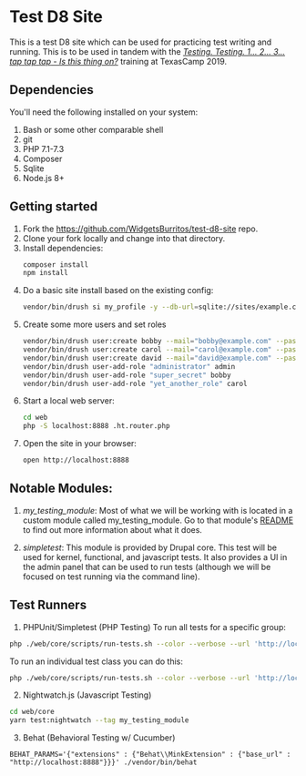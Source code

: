 # Test D8 Site

This is a test D8 site which can be used for practicing test writing and
running. This is to be used in tandem with the
_[Testing. Testing. 1... 2... 3... *tap* *tap* *tap* - Is this thing on?](https://2019.texascamp.org/sessions/testing-testing-1-2-3-tap-tap-tap--is-this-thing-on-training)_ training
at TexasCamp 2019.

## Dependencies

You'll need the following installed on your system:

1. Bash or some other comparable shell
2. git
3. PHP 7.1-7.3
4. Composer
5. Sqlite
6. Node.js 8+

## Getting started

1. Fork the https://github.com/WidgetsBurritos/test-d8-site repo.
2. Clone your fork locally and change into that directory.
3. Install dependencies:
    ```bash
    composer install
    npm install
    ```
4. Do a basic site install based on the existing config:
    ```bash
    vendor/bin/drush si my_profile -y --db-url=sqlite://sites/example.com/files/.ht.sqlite --config-dir=../config/sync --account-pass=admin
    ```
5. Create some more users and set roles
    ```bash
    vendor/bin/drush user:create bobby --mail="bobby@example.com" --password="bobby"
    vendor/bin/drush user:create carol --mail="carol@example.com" --password="carol"
    vendor/bin/drush user:create david --mail="david@example.com" --password="david"
    vendor/bin/drush user-add-role "administrator" admin
    vendor/bin/drush user-add-role "super_secret" bobby
    vendor/bin/drush user-add-role "yet_another_role" carol
    ```
6. Start a local web server:
    ```bash
    cd web
    php -S localhost:8888 .ht.router.php
    ```
7. Open the site in your browser:
    ```bash
    open http://localhost:8888
    ```

## Notable Modules:

1. _my_testing_module_:
    Most of what we will be working with is located in a custom module called
    my_testing_module. Go to that module's [README](web/modules/custom/my_testing_module)
    to find out more information about what it does.

2. _simpletest_:
    This module is provided by Drupal core. This test will be used for kernel,
    functional, and javascript tests. It also provides a UI in the admin panel
    that can be used to run tests (although we will be focused on test running
    via the command line).

## Test Runners

1. PHPUnit/Simpletest (PHP Testing)
  To run all tests for a specific group:
  ```bash
  php ./web/core/scripts/run-tests.sh --color --verbose --url 'http://localhost:8888' my_testing_module
  ```

  To run an individual test class you can do this:
  ```bash
  php ./web/core/scripts/run-tests.sh --color --verbose --url 'http://localhost:8888' --class 'Drupal\Tests\my_testing_module\Functional\MyFunctionalTest'
  ```
2. Nightwatch.js (Javascript Testing)
  ```bash
  cd web/core
  yarn test:nightwatch --tag my_testing_module
  ```
3. Behat (Behavioral Testing w/ Cucumber)
  ```
  BEHAT_PARAMS='{"extensions" : {"Behat\\MinkExtension" : {"base_url" : "http://localhost:8888"}}}' ./vendor/bin/behat
  ```
